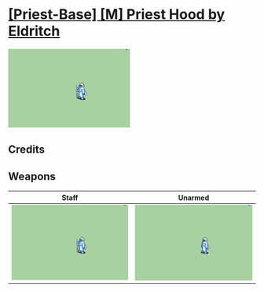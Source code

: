 # [\[Priest-Base\] \[M\] Priest Hood by Eldritch](./)

<img src="./7.%20Staff/Staff_000.png" alt="[Priest-Base] [M] Priest Hood by Eldritch standing" />

## Credits



## Weapons


|Staff |Unarmed |
|  :---: | :---: |
| <img alt="Staff animation" src="./7.%20Staff/Staff.gif" /> | <img alt="Unarmed animation" src="./8.%20Unarmed/Unarmed.gif" /> |
